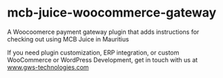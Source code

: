 # mcb-juice-woocommerce-gateway
A Woocoomerce payment gateway plugin that adds instructions for checking out using MCB Juice in Mauritius

If you need plugin customization, ERP integration, or custom WooCommerce or WordPress Development, get in touch with us at <a href="https://www.gws-technologies.com/" target="_blank">www.gws-technologies.com</a>